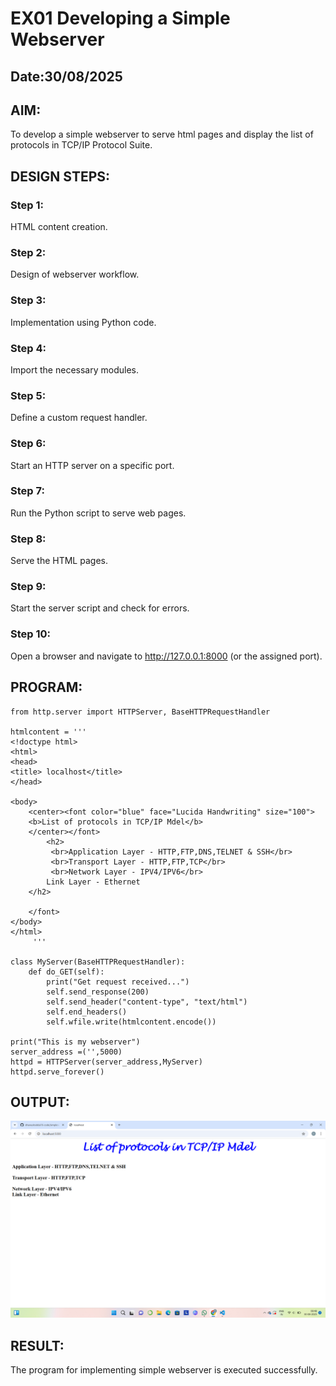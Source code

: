 # EX01 Developing a Simple Webserver
## Date:30/08/2025

## AIM:
To develop a simple webserver to serve html pages and display the list of protocols in TCP/IP Protocol Suite.

## DESIGN STEPS:
### Step 1: 
HTML content creation.

### Step 2:
Design of webserver workflow.

### Step 3:
Implementation using Python code.

### Step 4:
Import the necessary modules.

### Step 5:
Define a custom request handler.

### Step 6:
Start an HTTP server on a specific port.

### Step 7:
Run the Python script to serve web pages.

### Step 8:
Serve the HTML pages.

### Step 9:
Start the server script and check for errors.

### Step 10:
Open a browser and navigate to http://127.0.0.1:8000 (or the assigned port).

## PROGRAM:
```
from http.server import HTTPServer, BaseHTTPRequestHandler

htmlcontent = '''
<!doctype html>
<html>
<head>
<title> localhost</title>
</head>

<body>
    <center><font color="blue" face="Lucida Handwriting" size="100">
    <b>List of protocols in TCP/IP Mdel</b>
    </center></font>
        <h2>
         <br>Application Layer - HTTP,FTP,DNS,TELNET & SSH</br>
         <br>Transport Layer - HTTP,FTP,TCP</br>
         <br>Network Layer - IPV4/IPV6</br>
        Link Layer - Ethernet
    </h2>
        
    </font>
</body>
</html>
     '''

class MyServer(BaseHTTPRequestHandler):
    def do_GET(self):
        print("Get request received...")
        self.send_response(200) 
        self.send_header("content-type", "text/html")       
        self.end_headers()
        self.wfile.write(htmlcontent.encode())

print("This is my webserver") 
server_address =('',5000)
httpd = HTTPServer(server_address,MyServer)
httpd.serve_forever()
```

## OUTPUT:
![out img](<Screenshot (4).png>)

## RESULT:
The program for implementing simple webserver is executed successfully.
